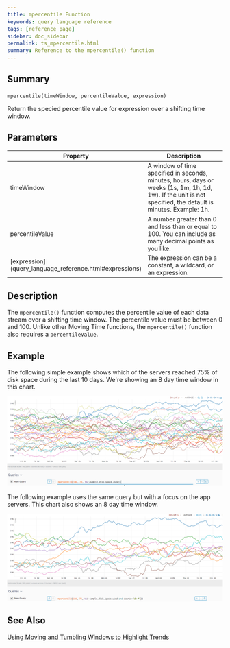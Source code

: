 ```yaml
---
title: mpercentile Function
keywords: query language reference
tags: [reference page]
sidebar: doc_sidebar
permalink: ts_mpercentile.html
summary: Reference to the mpercentile() function
---
```


## Summary

```
mpercentile(timeWindow, percentileValue, expression)
```

Return the specied percentile value for expression over a shifting time window.

## Parameters

<table>
<tbody>
<thead>
<tr><th width="20%">Property</th><th width="80%">Description</th></tr>
</thead>
<tr>
<td>timeWindow</td>
<td>A window of time specified in seconds, minutes, hours, days or weeks (1s, 1m, 1h, 1d, 1w). If the unit is not specified, the default is minutes. Example: 1h.</td></tr>
<tr>
<td>percentileValue</td>
<td>A number greater than 0 and less than or equal to 100. You can include as many decimal points as you like.</td></tr>
<tr>
<td markdown="span"> [expression](query_language_reference.html#expressions)</td>
<td>The expression can be a constant, a wildcard, or an expression.   </td>
</tr>
</tbody>
</table>

## Description

The `mpercentile()` function computes the percentile value of each data stream over a shifting time window. The percentile value must be between 0 and 100.
Unlike other Moving Time functions, the `mpercentile()` function also requires a `percentileValue`.

## Example

The following simple example shows which of the servers reached 75% of disk space during the last 10 days. We're showing an 8 day time window in this chart.

![mpercentile simple](images/ts_mpercentile.png)

The following example uses the same query but with a focus on the app servers. This chart also shows an 8 day time window.

![mpercentile grouped](images/ts_mpercentile_app.png)

## See Also

[Using Moving and Tumbling Windows to Highlight Trends](https://docs.wavefront.com/query_language_windows_trends.html)
